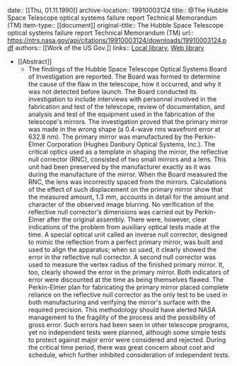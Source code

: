 date:: [[Thu, 01.11.1990]]
archive-location:: 19910003124
title:: @The Hubble Space Telescope optical systems failure report Technical Memorandum (TM)
item-type:: [[document]]
original-title:: The Hubble Space Telescope optical systems failure report Technical Memorandum (TM)
url:: https://ntrs.nasa.gov/api/citations/19910003124/downloads/19910003124.pdf
authors:: [[Work of the US Gov.]]
links:: [Local library](zotero://select/library/items/FTN6CG3R), [Web library](https://www.zotero.org/users/6520516/items/FTN6CG3R)

- [[Abstract]]
	- The findings of the Hubble Space Telescope Optical Systems Board of Investigation are reported. The Board was formed to determine the cause of the flaw in the telescope, how it occurred, and why it was not detected before launch. The Board conducted its investigation to include interviews with personnel involved in the fabrication and test of the telescope, review of documentation, and analysis and test of the equipment used in the fabrication of the telescope's mirrors. The investigation proved that the primary mirror was made in the wrong shape (a 0.4-wave rms wavefront error at 632.8 nm). The primary mirror was manufactured by the Perkin-Elmer Corporation (Hughes Danbury Optical Systems, Inc.). The critical optics used as a template in shaping the mirror, the reflective null corrector (RNC), consisted of two small mirrors and a lens. This unit had been preserved by the manufacturer exactly as it was during the manufacture of the mirror. When the Board measured the RNC, the lens was incorrectly spaced from the mirrors. Calculations of the effect of such displacement on the primary mirror show that the measured amount, 1.3 mm, accounts in detail for the amount and character of the observed image blurring. No verification of the reflective null corrector's dimensions was carried out by Perkin-Elmer after the original assembly. There were, however, clear indications of the problem from auxiliary optical tests made at the time. A special optical unit called an inverse null corrector, designed to mimic the reflection from a perfect primary mirror, was built and used to align the apparatus; when so used, it clearly showed the error in the reflective null corrector. A second null corrector was used to measure the vertex radius of the finished primary mirror. It, too, clearly showed the error in the primary mirror. Both indicators of error were discounted at the time as being themselves flawed. The Perkin-Elmer plan for fabricating the primary mirror placed complete reliance on the reflective null corrector as the only test to be used in both manufacturing and verifying the mirror's surface with the required precision. This methodology should have alerted NASA management to the fragility of the process and the possibility of gross error. Such errors had been seen in other telescope programs, yet no independent tests were planned, although some simple tests to protect against major error were considered and rejected. During the critical time period, there was great concern about cost and schedule, which further inhibited consideration of independent tests.